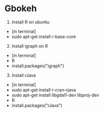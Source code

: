 # Gbokeh















1. Install R on ubuntu. 
  - [in terminal]
  - sudo apt-get install r-base-core

2. Install igraph on R
  - [in terminal]
  - R
  - install.packages("igraph")
  
3. Install rJava
  - [in terminal]
  - sudo apt-get install r-cran-rjava
  - sudo apt-get install libgdal1-dev libproj-dev
  - R
  - install.packages("rJava")


  
